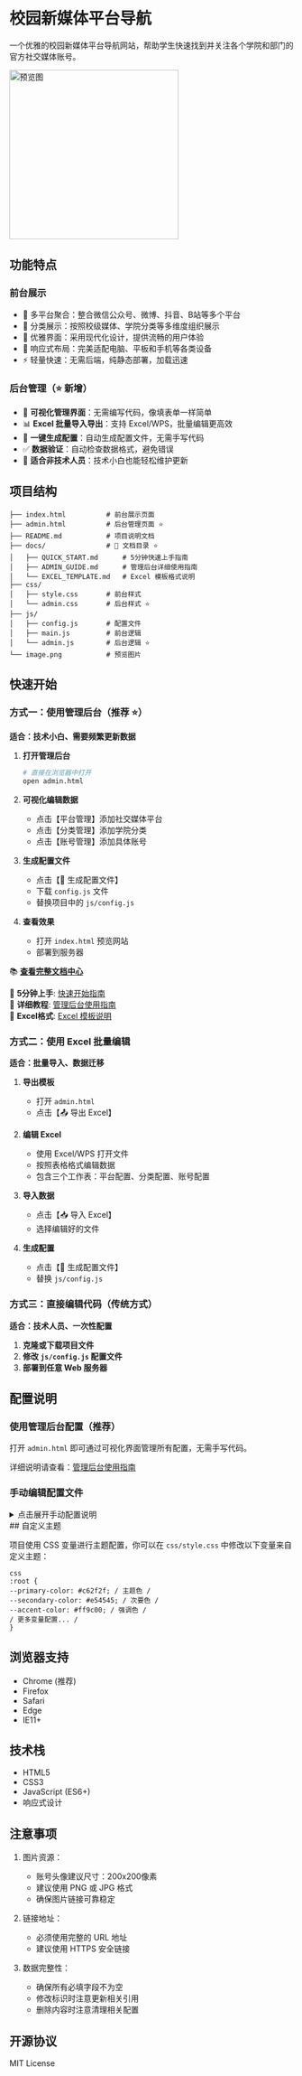 # 校园新媒体平台导航

一个优雅的校园新媒体平台导航网站，帮助学生快速找到并关注各个学院和部门的官方社交媒体账号。

<img src="https://s21.ax1x.com/2025/02/19/pEQ9Acq.png" alt="预览图" width="300"/>

## 功能特点

### 前台展示
- 🎯 多平台聚合：整合微信公众号、微博、抖音、B站等多个平台
- 🏢 分类展示：按照校级媒体、学院分类等多维度组织展示
- 🎨 优雅界面：采用现代化设计，提供流畅的用户体验
- 📱 响应式布局：完美适配电脑、平板和手机等各类设备
- ⚡ 轻量快速：无需后端，纯静态部署，加载迅速

### 后台管理（⭐ 新增）
- 🎨 **可视化管理界面**：无需编写代码，像填表单一样简单
- 📊 **Excel 批量导入导出**：支持 Excel/WPS，批量编辑更高效
- 🔄 **一键生成配置**：自动生成配置文件，无需手写代码
- ✅ **数据验证**：自动检查数据格式，避免错误
- 👥 **适合非技术人员**：技术小白也能轻松维护更新

## 项目结构 
```
├── index.html          # 前台展示页面
├── admin.html          # 后台管理页面 ⭐
├── README.md           # 项目说明文档
├── docs/               # 📁 文档目录 ⭐
│   ├── QUICK_START.md      # 5分钟快速上手指南
│   ├── ADMIN_GUIDE.md      # 管理后台详细使用指南
│   └── EXCEL_TEMPLATE.md   # Excel 模板格式说明
├── css/
│   ├── style.css       # 前台样式
│   └── admin.css       # 后台样式 ⭐
├── js/
│   ├── config.js       # 配置文件
│   ├── main.js         # 前台逻辑
│   └── admin.js        # 后台逻辑 ⭐
└── image.png           # 预览图片
```

## 快速开始

### 方式一：使用管理后台（推荐 ⭐）

**适合：技术小白、需要频繁更新数据**

1. **打开管理后台**
   ```bash
   # 直接在浏览器中打开
   open admin.html
   ```

2. **可视化编辑数据**
   - 点击【平台管理】添加社交媒体平台
   - 点击【分类管理】添加学院分类
   - 点击【账号管理】添加具体账号

3. **生成配置文件**
   - 点击【💾 生成配置文件】
   - 下载 `config.js` 文件
   - 替换项目中的 `js/config.js`

4. **查看效果**
   - 打开 `index.html` 预览网站
   - 部署到服务器

📚 **[查看完整文档中心](docs/README.md)**

📖 **5分钟上手**: [快速开始指南](docs/QUICK_START.md)  
📖 **详细教程**: [管理后台使用指南](docs/ADMIN_GUIDE.md)  
📖 **Excel格式**: [Excel 模板说明](docs/EXCEL_TEMPLATE.md)

### 方式二：使用 Excel 批量编辑

**适合：批量导入、数据迁移**

1. **导出模板**
   - 打开 `admin.html`
   - 点击【📤 导出 Excel】

2. **编辑 Excel**
   - 使用 Excel/WPS 打开文件
   - 按照表格格式编辑数据
   - 包含三个工作表：平台配置、分类配置、账号配置

3. **导入数据**
   - 点击【📥 导入 Excel】
   - 选择编辑好的文件

4. **生成配置**
   - 点击【💾 生成配置文件】
   - 替换 `js/config.js`

### 方式三：直接编辑代码（传统方式）

**适合：技术人员、一次性配置**

1. **克隆或下载项目文件**
2. **修改 `js/config.js` 配置文件**
3. **部署到任意 Web 服务器**

## 配置说明

### 使用管理后台配置（推荐）

打开 `admin.html` 即可通过可视化界面管理所有配置，无需手写代码。

详细说明请查看：[管理后台使用指南](ADMIN_GUIDE.md)

### 手动编辑配置文件

<details>
<summary>点击展开手动配置说明</summary>

#### 1. 新增平台
在 `config.js` 中的 `pingtai` 数组添加新平台：
```javascript
{
    pingtai: 'xiaohongshu',  // 平台唯一标识
    mingcheng: '小红书'       // 平台显示名称
}
```

#### 2. 新增分类
在 `config.js` 中的 `fenlei` 数组添加新分类：
```javascript
{
    biaoshi: 'yishu',        // 分类唯一标识
    mingcheng: '艺术学院'    // 分类显示名称
}
```

#### 3. 新增账号
在 `config.js` 中的 `zhanghao` 对象添加账号信息：
```javascript
{
    mingcheng: '新账号名称',
    touxiang: 'https://example.com/logo.png',  // 200x200px
    lianjie: 'https://example.com/account',
    jieshao: '账号简介'
}
```

</details>
## 自定义主题

项目使用 CSS 变量进行主题配置，你可以在 `css/style.css` 中修改以下变量来自定义主题：
```
css
:root {
--primary-color: #c62f2f; / 主题色 /
--secondary-color: #e54545; / 次要色 /
--accent-color: #ff9c00; / 强调色 /
/ 更多变量配置... /
}
```
## 浏览器支持

- Chrome (推荐)
- Firefox
- Safari
- Edge
- IE11+

## 技术栈

- HTML5
- CSS3
- JavaScript (ES6+)
- 响应式设计

## 注意事项

1. 图片资源：
   - 账号头像建议尺寸：200x200像素
   - 建议使用 PNG 或 JPG 格式
   - 确保图片链接可靠稳定

2. 链接地址：
   - 必须使用完整的 URL 地址
   - 建议使用 HTTPS 安全链接

3. 数据完整性：
   - 确保所有必填字段不为空
   - 修改标识时注意更新相关引用
   - 删除内容时注意清理相关配置

## 开源协议

MIT License
